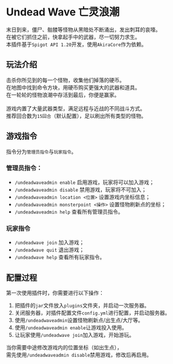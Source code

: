 # Undead Wave 亡灵浪潮
末日到来，僵尸、骷髅等怪物从黑暗处不断涌出，发出刺耳的哀嚎。  
在被它们抓住之前，快拿起手中的武器，尽一切努力求生。  
本插件基于`Spigot API 1.20`开发，使用`AkiraCore`作为依赖。


## 玩法介绍
击杀你所见到的每一个怪物，收集他们掉落的硬币。  
在地图中找到命令方块，用硬币购买更强大的武器和道具。  
在一轮轮的怪物浪潮中存活到最后，你便是赢家。  
<br>
游戏内置了大量武器类型，满足远程与近战的不同战斗方式。  
推荐回合数为`15回合`（默认配置），足以刷出所有类型的怪物。  


## 游戏指令
指令分为`管理员指令`与`玩家指令`。  
### 管理员指令：
- `/undeadwaveadmin enable` 启用游戏，玩家将可以加入游戏；
- `/undeadwaveadmin disable` 禁用游戏，玩家将不可加入；
- `/undeadwaveadmin location <位置>` 设置游戏内坐标信息；
- `/undeadwaveadmin monsterpoint <操作>` 设置怪物刷新点的坐标；
- `/undeadwaveadmin help` 查看所有管理员指令。
### 玩家指令
- `/undeadwave join` 加入游戏；
- `/undeadwave quit` 退出游戏；
- `/undeadwave help` 查看所有玩家指令。


## 配置过程
第一次使用插件时，你需要进行以下操作：
1. 把插件的`jar`文件放入`plugins`文件夹，并启动一次服务器。
2. 关闭服务器，对插件配置文件`config.yml`进行配置，并启动服务器。
3. 使用`/undeadwaveadmin`设置怪物刷新点/出生点/大厅等。
4. 使用`/undeadwaveadmin enable`让游戏投入使用。
5. 让玩家使用`/undeadwave join`加入游戏，开始游玩。

当你需要中途修改游戏内的位置坐标（如出生点），  
需先使用`/undeadwaveadmin disable`禁用游戏，修改后再启用。  